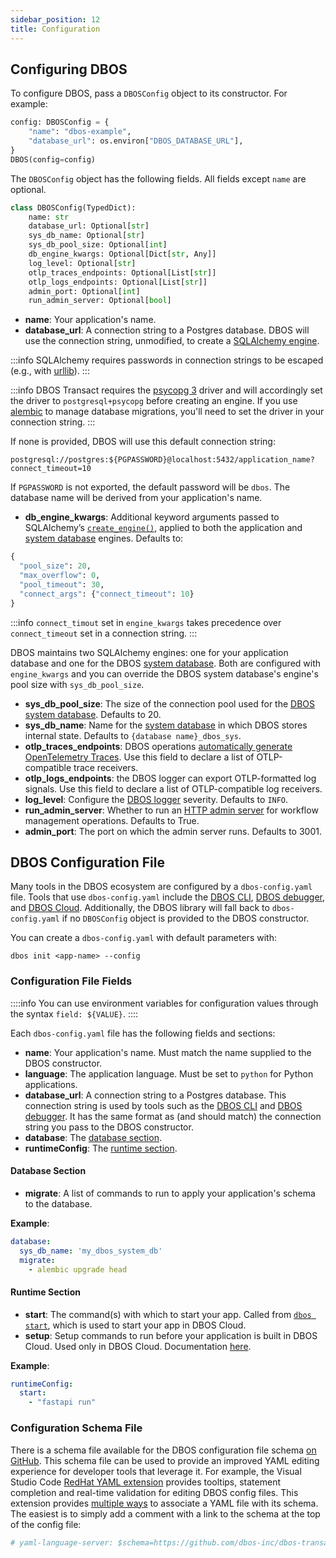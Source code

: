 ```yaml
---
sidebar_position: 12
title: Configuration
---
```


## Configuring DBOS

To configure DBOS, pass a `DBOSConfig` object to its constructor.
For example:

```python
config: DBOSConfig = {
    "name": "dbos-example",
    "database_url": os.environ["DBOS_DATABASE_URL"],
}
DBOS(config=config)
```

The `DBOSConfig` object has the following fields.
All fields except `name` are optional.

```python
class DBOSConfig(TypedDict):
    name: str
    database_url: Optional[str]
    sys_db_name: Optional[str]
    sys_db_pool_size: Optional[int]
    db_engine_kwargs: Optional[Dict[str, Any]]
    log_level: Optional[str]
    otlp_traces_endpoints: Optional[List[str]]
    otlp_logs_endpoints: Optional[List[str]]
    admin_port: Optional[int]
    run_admin_server: Optional[bool]
```

- **name**: Your application's name.
- **database_url**: A connection string to a Postgres database. DBOS will use the connection string, unmodified, to create a [SQLAlchemy engine](https://docs.sqlalchemy.org/en/20/core/engines.html).

:::info
SQLAlchemy requires passwords in connection strings to be escaped (e.g., with [urllib](https://docs.python.org/3/library/urllib.parse.html#urllib.parse.quote)).
:::

:::info
DBOS Transact requires the [psycopg 3](https://www.psycopg.org/psycopg3/docs/) driver and will accordingly set the driver to `postgresql+psycopg` before creating an engine. If you use [alembic](https://alembic.sqlalchemy.org/en/latest/) to manage database migrations, you'll need to set the driver in your connection string.
:::

If none is provided, DBOS will use this default connection string:
```shell
postgresql://postgres:${PGPASSWORD}@localhost:5432/application_name?connect_timeout=10
```

If `PGPASSWORD` is not exported, the default password will be `dbos`. The database name will be derived from your application's name.

- **db_engine_kwargs**: Additional keyword arguments passed to SQLAlchemy’s [`create_engine()`](https://docs.sqlalchemy.org/en/20/core/engines.html#sqlalchemy.create_engine), applied to both the application and [system database](../../explanations/system-tables) engines. Defaults to:
```python
{
  "pool_size": 20,
  "max_overflow": 0,
  "pool_timeout": 30,
  "connect_args": {"connect_timeout": 10}
}
```

:::info
`connect_timout` set in `engine_kwargs` takes precedence over `connect_timeout` set in a connection string.
:::

DBOS maintains two SQLAlchemy engines: one for your application database and one for the DBOS [system database](../../explanations/system-tables). Both are configured with `engine_kwargs` and you can override the DBOS system database's engine's pool size with `sys_db_pool_size`.

- **sys_db_pool_size**: The size of the connection pool used for the [DBOS system database](../../explanations/system-tables). Defaults to 20.
- **sys_db_name**: Name for the [system database](../../explanations/system-tables) in which DBOS stores internal state. Defaults to `{database name}_dbos_sys`.
- **otlp_traces_endpoints**: DBOS operations [automatically generate OpenTelemetry Traces](../tutorials/logging-and-tracing#tracing). Use this field to declare a list of OTLP-compatible trace receivers.
- **otlp_logs_endpoints**: the DBOS logger can export OTLP-formatted log signals. Use this field to declare a list of OTLP-compatible log receivers.
- **log_level**: Configure the [DBOS logger](../tutorials/logging-and-tracing#logging) severity. Defaults to `INFO`.
- **run_admin_server**: Whether to run an [HTTP admin server](../../production/self-hosting/admin-api.md) for workflow management operations. Defaults to True.
- **admin_port**: The port on which the admin server runs. Defaults to 3001.


## DBOS Configuration File

Many tools in the DBOS ecosystem are configured by a `dbos-config.yaml` file.
Tools that use `dbos-config.yaml` include the [DBOS CLI](./cli.md), [DBOS debugger](../tutorials/debugging.md), and [DBOS Cloud](../../production/dbos-cloud/deploying-to-cloud.md).
Additionally, the DBOS library will fall back to `dbos-config.yaml` if no `DBOSConfig` object is provided to the DBOS constructor.

You can create a `dbos-config.yaml` with default parameters with:

```shell
dbos init <app-name> --config
```

### Configuration File Fields

::::info
You can use environment variables for configuration values through the syntax `field: ${VALUE}`.
::::

Each `dbos-config.yaml` file has the following fields and sections:

- **name**: Your application's name. Must match the name supplied to the DBOS constructor.
- **language**: The application language. Must be set to `python` for Python applications.
- **database_url**: A connection string to a Postgres database. This connection string is used by tools such as the [DBOS CLI](./cli.md) and [DBOS debugger](../tutorials/debugging.md). It has the same format as (and should match) the connection string you pass to the DBOS constructor.
- **database**: The [database section](#database-section).
- **runtimeConfig**: The [runtime section](#runtime-section).

#### Database Section

- **migrate**: A list of commands to run to apply your application's schema to the database. 

**Example**:

```yaml
database:
  sys_db_name: 'my_dbos_system_db'
  migrate:
    - alembic upgrade head
```

#### Runtime Section

- **start**: The command(s) with which to start your app. Called from [`dbos start`](../reference/cli.md#dbos-start), which is used to start your app in DBOS Cloud.
- **setup**: Setup commands to run before your application is built in DBOS Cloud. Used only in DBOS Cloud. Documentation [here](../../production/dbos-cloud/application-management.md#customizing-microvm-setup).

**Example**:

```yaml
runtimeConfig:
  start:
    - "fastapi run"
```

### Configuration Schema File

There is a schema file available for the DBOS configuration file schema [on GitHub](https://github.com/dbos-inc/dbos-transact-py/blob/main/dbos/dbos-config.schema.json).
This schema file can be used to provide an improved YAML editing experience for developer tools that leverage it.
For example, the Visual Studio Code [RedHat YAML extension](https://marketplace.visualstudio.com/items?itemName=redhat.vscode-yaml) provides tooltips, statement completion and real-time validation for editing DBOS config files.
This extension provides [multiple ways](https://github.com/redhat-developer/vscode-yaml#associating-schemas) to associate a YAML file with its schema.
The easiest is to simply add a comment with a link to the schema at the top of the config file:

```yaml
# yaml-language-server: $schema=https://github.com/dbos-inc/dbos-transact-py/blob/main/dbos/dbos-config.schema.json
```
